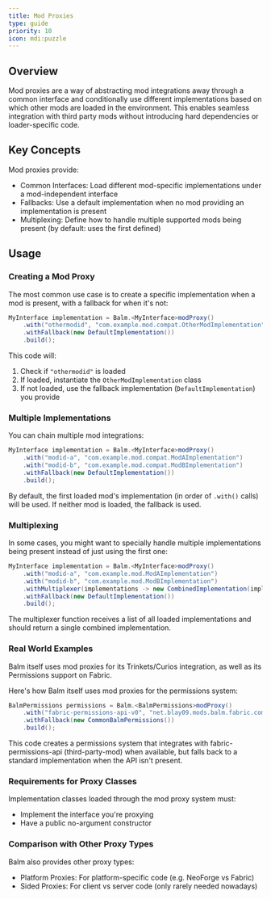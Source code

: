 ```yaml
---
title: Mod Proxies
type: guide
priority: 10
icon: mdi:puzzle
---
```


## Overview

Mod proxies are a way of abstracting mod integrations away through a common interface and conditionally use different implementations based on which other mods are loaded in the environment. This enables seamless integration with third party mods without introducing hard dependencies or loader-specific code.

## Key Concepts

Mod proxies provide:

- Common Interfaces: Load different mod-specific implementations under a mod-independent interface
- Fallbacks: Use a default implementation when no mod providing an implementation is present
- Multiplexing: Define how to handle multiple supported mods being present (by default: uses the first defined)

## Usage

### Creating a Mod Proxy

The most common use case is to create a specific implementation when a mod is present, with a fallback for when it's not:

```java
MyInterface implementation = Balm.<MyInterface>modProxy()
    .with("othermodid", "com.example.mod.compat.OtherModImplementation")
    .withFallback(new DefaultImplementation())
    .build();
```

This code will:

1. Check if `"othermodid"` is loaded
2. If loaded, instantiate the `OtherModImplementation` class
3. If not loaded, use the fallback implementation (`DefaultImplementation`) you provide

### Multiple Implementations

You can chain multiple mod integrations:

```java
MyInterface implementation = Balm.<MyInterface>modProxy()
    .with("modid-a", "com.example.mod.compat.ModAImplementation")
    .with("modid-b", "com.example.mod.compat.ModBImplementation")
    .withFallback(new DefaultImplementation())
    .build();
```

By default, the first loaded mod's implementation (in order of `.with()` calls) will be used. If neither mod is loaded, the fallback is used.

### Multiplexing

In some cases, you might want to specially handle multiple implementations being present instead of just using the first one:

```java
MyInterface implementation = Balm.<MyInterface>modProxy()
    .with("modid-a", "com.example.mod.ModAImplementation")
    .with("modid-b", "com.example.mod.ModBImplementation")
    .withMultiplexer(implementations -> new CombinedImplementation(implementations))
    .withFallback(new DefaultImplementation())
    .build();
```

The multiplexer function receives a list of all loaded implementations and should return a single combined implementation.

### Real World Examples

Balm itself uses mod proxies for its Trinkets/Curios integration, as well as its Permissions support on Fabric.

Here's how Balm itself uses mod proxies for the permissions system:

```java
BalmPermissions permissions = Balm.<BalmPermissions>modProxy()
    .with("fabric-permissions-api-v0", "net.blay09.mods.balm.fabric.compat.FabricPermissionsAPIIntegration")
    .withFallback(new CommonBalmPermissions())
    .build();
```

This code creates a permissions system that integrates with fabric-permissions-api (third-party-mod) when available, but falls back to a standard implementation when the API isn't present.

### Requirements for Proxy Classes

Implementation classes loaded through the mod proxy system must:

- Implement the interface you're proxying
- Have a public no-argument constructor

### Comparison with Other Proxy Types

Balm also provides other proxy types:

- Platform Proxies: For platform-specific code (e.g. NeoForge vs Fabric)
- Sided Proxies: For client vs server code (only rarely needed nowadays)